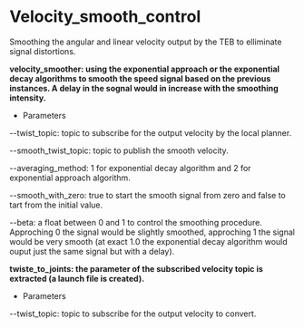 # Velocity_smooth_control
Smoothing the angular and linear velocity output by the TEB to elliminate signal distortions.


**velocity_smoother: using the exponential approach or the exponential decay algorithms to smooth the speed signal based on the previous instances. A delay in the sognal would in increase with the smoothing intensity.**


- Parameters


--twist_topic: topic to subscribe for the output velocity by the local planner.
 
--smooth_twist_topic: topic to publish the smooth velocity.
 
--averaging_method: 1 for exponential decay algorithm and 2 for exponential approach algorithm.
 
--smooth_with_zero: true to start the smooth signal from zero and false to tart from the initial value.

--beta: a float between 0 and 1 to control the smoothing procedure. Approching 0 the signal would be slightly smoothed, approching 1 the signal would be very smooth (at exact 1.0 the exponential decay algorithm would ouput just the same signal but with a delay).
 
 
 
**twiste_to_joints: the parameter of the subscribed velocity topic is extracted (a launch file is created).**
 
 
- Parameters


--twist_topic: topic to subscribe for the output velocity to convert.

